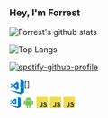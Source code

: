 ### Hey, I'm Forrest

![Forrest's github stats](https://github-readme-stats.vercel.app/api?username=forrestburton&count_private=true&theme=hpstr&hide=contribs,prs)

![Top Langs](https://github-readme-stats.vercel.app/api/top-langs/?username=forrestburton&layout=compact)

[![spotify-github-profile](https://spotify-github-profile.vercel.app/api/view?uid=c0535e3k72rqn7nfqvfm1kv7v&cover_image=true&theme=novatorem)](https://github.com/kittinan/spotify-github-profile)

<!-- ![Forrests's wakatime stats](https://github-readme-stats.vercel.app/api/wakatime?username=@forrestburton) -->

[<img align="left" alt="Visual Studio Code" width="26px" src="https://raw.githubusercontent.com/github/explore/80688e429a7d4ef2fca1e82350fe8e3517d3494d/topics/visual-studio-code/visual-studio-code.png" />] 

<code><img height="20" src="https://raw.githubusercontent.com/github/explore/80688e429a7d4ef2fca1e82350fe8e3517d3494d/topics/visual-studio-code/visual-studio-code.png"></code>
<code><img height="20" src="https://raw.githubusercontent.com/github/explore/80688e429a7d4ef2fca1e82350fe8e3517d3494d/topics/android/android.png"></code>
<code><img height="20" src="https://raw.githubusercontent.com/github/explore/80688e429a7d4ef2fca1e82350fe8e3517d3494d/topics/javascript/javascript.png"></code>
<code><img height="20" src="https://raw.githubusercontent.com/github/explore/80688e429a7d4ef2fca1e82350fe8e3517d3494d/topics/javascript/javascript.png"></code>
<code><img height="20" src="https://raw.githubusercontent.com/github/explore/80688e429a7d4ef2fca1e82350fe8e3517d3494d/topics/javascript/javascript.png"></code>
